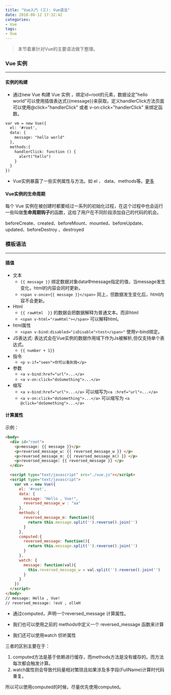 ```yaml
---
title: "Vue入门 (三): Vue语法"
date: 2018-08-12 17:32:42
categories:
- Vue
tags:
- Vue
---
```


> 本节着重针对Vue的主要语法做下整理。

<!-- more -->

### Vue 实例
---

#### 实例的构建

  + 通过new Vue 构建 Vue 实例 ，绑定id=root的元素，数据设定"hello world"可以使用插值表达式{{message}}来获取。定义handlerClick方法页面可以使用@click="handlerClick" 或者 v-on:click="handlerClick" 来绑定函数。

  ```html
  var vm = new Vue({
    el: '#root',
    data: {
      message: "hello world"
    },
    methods:{
      handlerClick: function () {
        alert("hello")
      }
    }
  })
  ```
  
  + Vue实例暴露了一些实例属性与方法。如 el 、 data、methods等。[更多](https://cn.vuejs.org/v2/api/#%E5%AE%9E%E4%BE%8B%E5%B1%9E%E6%80%A7)

#### Vue实例的生命周期

  每个 Vue 实例在被创建时都要经过一系列的初始化过程，在这个过程中也会运行一些叫做**生命周期钩子**的函数，这给了用户在不同阶段添加自己的代码的机会。
  
  beforeCreate、created、beforeMount、mounted、beforeUpdate、updated、beforeDestroy 、destroyed

### 模板语法
---

#### 插值

  + 文本 
    + `{{ message }}` 绑定数据对象data中message指定的值，当message发生变化，html的内容会同时更新。
    + `<span v-once>{{ message }}</span>` 同上，但数据发生变化后，html内容不会更新。
  + Html
    + `{{ rawHtml  }}` 的数据会把数据解释为普通文本。而非html
    + `<span v-html="rawHtml"></span>` 可以解释html。
  + html属性
    + `<span v-bind:disabled="isDisable">test</span>"` 使用v-bind绑定。
  + JS表达式: 表达式会在Vue实例的数据作用域下作为Js被解析,但仅支持单个表达式。
    + `{{ number + 1}}`              
  + 指令
    +  `<p v-if="seen">你可以看到我</p>`   
  + 参数
    + `<a v-bind:href="url">...</a>`
    + `<a v-on:click="doSomething">...</a>`
  + 缩写
    + `<a v-bind:href="url">...</a>` 可以缩写为`<a :href="url">...</a>`
    + `<a v-on:click="doSomething">...</a>` 可以缩写为 `<a @click="doSomething">...</a>`

#### 计算属性

  示例：
  ```html
  <body>
    <div id="root">
      <p>message: {{ message }}</p>
      <p>reversed_message_w: {{ reversed_message_w }} </p>
      <p>reversed_message_m: {{ reversed_message_m() }} </p>
      <p>reversed_message: {{ reversed_message }} </p>
    </div>

    <script type="text/javascript" src="./vue.js"></script>
    <script type="text/javascript">
      var vm = new Vue({
        el: '#root',
        data: {
          message: "Hello , Vue!",
          reversed_message_w : "aa"
        },
        methods:{
          reversed_message_m: function(){
            return this.message.split('').reverse().join('')
          }
        },
        computed:{
          reversed_message: function(){
            return this.message.split('').reverse().join('')
          }
        },
        watch: {
          message: function(val){
            this.reversed_message_w = val.split('').reverse().join('')
          }
        }
      })
    </script>
  </body>
  // message: Hello , Vue!
  // reversed_message: !euV , olleH
  ```    

  + 通过computed，声明一个reversed_message 计算属性。
  
  + 我们也可以使用之前的 methods中定义一个 reversed_message 函数来计算
  
  + 我们还可以使用watch 侦听属性
    
  三者的区别主要在于：
  1. computed方法是基于依赖进行缓存，而methods方法是没有缓存的。而方法每次都会触发计算。
  2. watch属性则会导致代码量相对繁琐且如果涉及多字段(FullName)计算时代码重复。
  
  所以可以使用computed的时候，尽量优先使用computed。  
 

